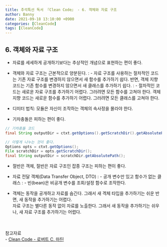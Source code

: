 ```yaml
---
title: 추석특선 독서 『Clean Code』 - 6. 객체와 자료 구조
author: Banny
date: 2021-09-18 13:10:00 +0900
categories: [CleanCode]
tags: [CleanCode]
---
```


## 6. 객체와 자료 구조

- 자료를 세세하게 공개하기보다는 추상적인 개념으로 표현하는 편이 좋다.

- 객체와 자료 구조는 근본적으로 양분된다.
  : - 자료 구조를 사용하는 절차적인 코드는 기존 자료 구조를 변경하지 않으면서 새 함수를 추가하기 쉽다. 반면, 객체 지향 코드는 기존 함수를 변경하지 않으면서 새 클래스를 추가하기 쉽다.
  : - 절차적인 코드는 새로운 자료 구조를 추가하기 어렵다. 그러려면 모든 함수를 고쳐야 한다. 객체 지향 코드는 새로운 함수를 추가하기 어렵다. 그러려면 모든 클래스를 고쳐야 한다.

- 디미터 법칙: 모듈은 자신이 조작하는 객체의 속사정을 몰라야 한다.

- 기차충돌은 피하는 편이 좋다.

```java
// 기차충돌 코드
final String outputDir = ctxt.getOptions().getScratchDir().getAbsolutePath();

// 이렇게 나누는 것이 좋다.
Options opts = ctxt.getOptions();
File scratchDir = opts.getScratchDir();
final String outputDir = scratchDir.getAbsolutePath();
```

- 절반은 객체, 절반은 자료 구조인 잡종 구조는 피하는 편이 좋다.

- 자료 전달 객체(Data Transfer Object, DTO)
  : - 공개 변수만 있고 함수가 없는 클래스
  : - 빈(bean)은 비공개 변수를 조회/설정 함수로 조작한다.

- 객체는 동작을 공개하고 자료를 숨긴다. 그래서 새 겍체 타입을 추가하기는 쉬운 반면, 새 동작을 추가하기는 어렵다.<br>
  자료 구조는 별다른 동작 없이 자료를 노출한다. 그래서 새 동작을 추가하기는 쉬우나, 새 자료 구조를 추가하기는 어렵다.

<br>
<br>
참고자료<br>
- <a href="http://www.yes24.com/Product/Goods/59626179">Clean Code - 로버트 C. 마틴</a>
